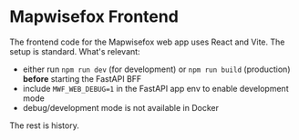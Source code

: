 # Mapwisefox Frontend

The frontend code for the Mapwisefox web app uses React and Vite. The setup is
standard. What's relevant:

- either run `npm run dev` (for development) or `npm run build` (production) __before__ starting the FastAPI BFF
- include `MWF_WEB_DEBUG=1` in the FastAPI app env to enable development mode
- debug/development mode is not available in Docker

The rest is history.